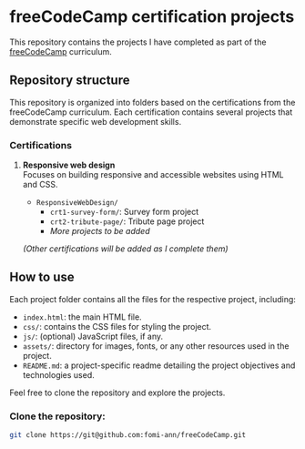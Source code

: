 # freeCodeCamp certification projects

This repository contains the projects I have completed as part of the [freeCodeCamp](https://www.freecodecamp.org) curriculum. 

## Repository structure

This repository is organized into folders based on the certifications from the freeCodeCamp curriculum. Each certification contains several projects that demonstrate specific web development skills.

### Certifications

1. **Responsive web design**  
   Focuses on building responsive and accessible websites using HTML and CSS.

   - `ResponsiveWebDesign/`
     - `crt1-survey-form/`: Survey form project
     - `crt2-tribute-page/`: Tribute page project
     - *More projects to be added*

   *(Other certifications will be added as I complete them)*

## How to use

Each project folder contains all the files for the respective project, including:
- `index.html`: the main HTML file.
- `css/`: contains the CSS files for styling the project.
- `js/`: (optional) JavaScript files, if any.
- `assets/`: directory for images, fonts, or any other resources used in the project.
- `README.md`: a project-specific readme detailing the project objectives and technologies used.

Feel free to clone the repository and explore the projects.

### Clone the repository:

```bash
git clone https://git@github.com:fomi-ann/freeCodeCamp.git